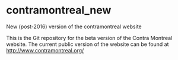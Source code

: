 # contramontreal_new
New (post-2016) version of the contramontreal website

This is the Git repository for the beta version of the Contra Montreal website. The current public version of the website can be found at http://www.contramontreal.org/

